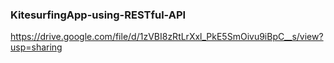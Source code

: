 ### KitesurfingApp-using-RESTful-API
https://drive.google.com/file/d/1zVBI8zRtLrXxl_PkE5SmOivu9iBpC__s/view?usp=sharing
